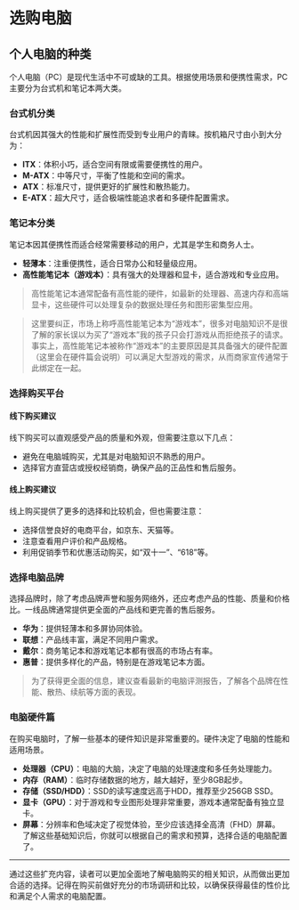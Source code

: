 # 选购电脑

## 个人电脑的种类
个人电脑（PC）是现代生活中不可或缺的工具。根据使用场景和便携性需求，PC 主要分为台式机和笔记本两大类。
### 台式机分类
台式机因其强大的性能和扩展性而受到专业用户的青睐。按机箱尺寸由小到大分为：
- **ITX**：体积小巧，适合空间有限或需要便携性的用户。
- **M-ATX**：中等尺寸，平衡了性能和空间的需求。
- **ATX**：标准尺寸，提供更好的扩展性和散热能力。
- **E-ATX**：超大尺寸，适合极端性能追求者和多硬件配置需求。
### 笔记本分类
笔记本因其便携性而适合经常需要移动的用户，尤其是学生和商务人士。
- **轻薄本**：注重便携性，适合日常办公和轻量级应用。
- **高性能笔记本（游戏本）**：具有强大的处理器和显卡，适合游戏和专业应用。
> 高性能笔记本通常配备有高性能的硬件，如最新的处理器、高速内存和高端显卡，这些硬件可以处理复杂的数据处理任务和图形密集型应用。

> 这里要纠正，市场上称呼高性能笔记本为“游戏本”，很多对电脑知识不是很了解的家长误以为买了“游戏本”我的孩子只会打游戏从而拒绝孩子的请求。事实上，高性能笔记本被称作“游戏本”的主要原因是其具备强大的硬件配置（这里会在硬件篇会说明）可以满足大型游戏的需求，从而商家宣传通常于此绑定在一起。
### 选择购买平台
#### 线下购买建议
线下购买可以直观感受产品的质量和外观，但需要注意以下几点：
- 避免在电脑城购买，尤其是对电脑知识不熟悉的用户。
- 选择官方直营店或授权经销商，确保产品的正品性和售后服务。
#### 线上购买建议
线上购买提供了更多的选择和比较机会，但也需要注意：
- 选择信誉良好的电商平台，如京东、天猫等。
- 注意查看用户评价和产品规格。
- 利用促销季节和优惠活动购买，如“双十一”、“618”等。
### 选择电脑品牌
选择品牌时，除了考虑品牌声誉和服务网络外，还应考虑产品的性能、质量和价格比。一线品牌通常提供更全面的产品线和更完善的售后服务。
- **华为**：提供轻薄本和多屏协同体验。
- **联想**：产品线丰富，满足不同用户需求。
- **戴尔**：商务笔记本和游戏笔记本都有很高的市场占有率。
- **惠普**：提供多样化的产品，特别是在游戏笔记本方面。
> 为了获得更全面的信息，建议查看最新的电脑评测报告，了解各个品牌在性能、散热、续航等方面的表现。
### 电脑硬件篇
在购买电脑时，了解一些基本的硬件知识是非常重要的。硬件决定了电脑的性能和适用场景。
- **处理器（CPU）**：电脑的大脑，决定了电脑的处理速度和多任务处理能力。
- **内存（RAM）**：临时存储数据的地方，越大越好，至少8GB起步。
- **存储（SSD/HDD）**：SSD的读写速度远高于HDD，推荐至少256GB SSD。
- **显卡（GPU）**：对于游戏和专业图形处理非常重要，游戏本通常配备有独立显卡。
- **屏幕**：分辨率和色域决定了视觉体验，至少应该选择全高清（FHD）屏幕。
了解这些基础知识后，你就可以根据自己的需求和预算，选择合适的电脑配置了。
---
通过这些扩充内容，读者可以更加全面地了解电脑购买的相关知识，从而做出更加合适的选择。记得在购买前做好充分的市场调研和比较，以确保获得最佳的性价比和满足个人需求的电脑配置。
